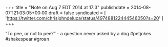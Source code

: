 +++
title = "Note on Aug 7 EDT 2014 at 17:3"
publishdate = 2014-08-07T21:03:05+00:00
draft = false
syndicated = [ 'https://twitter.com/chrisjohndeluca/status/497488122444546050?s=20' ]
+++

“To pee, or not to pee?” - a question never asked by a dog #petjokes #shakespear #groan
